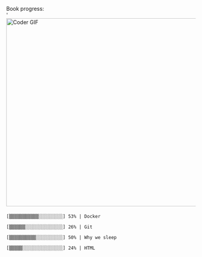 Book progress: <br>'
  [<img src="https://media.giphy.com/media/3o6ozomjwcQJpdz5p6/giphy.gif" alt="Coder GIF" width="800" height="500">](https://www.youtube.com/watch?v=0a2lv4IwZFY)

  ####
  
    [▒▒▒▒▒▒▒▒▒▒▒░░░░░░░░░] 53% | Docker
    
    [▒▒▒▒▒▒░░░░░░░░░░░░░░] 26% | Git
    
    [▒▒▒▒▒▒▒▒▒▒░░░░░░░░░░] 50% | Why we sleep
    
    [▒▒▒▒▒░░░░░░░░░░░░░░░] 24% | HTML
    